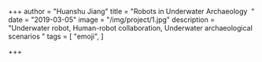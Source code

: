 +++
author = "Huanshu Jiang"
title = "Robots in Underwater Archaeology  "
date = "2019-03-05"
image = "/img/project/1.jpg"
description = "Underwater robot, Human-robot collaboration, Underwater archaeological scenarios "
tags = [
    "emoji",
]

+++
